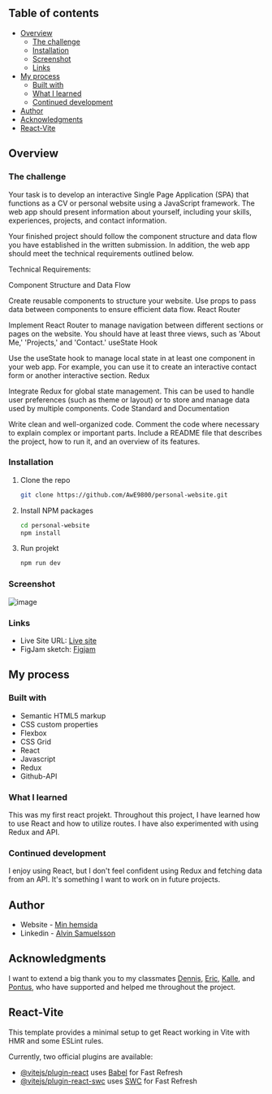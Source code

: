 ## Table of contents

-   [Overview](#overview)
    -   [The challenge](#the-challenge)
    -   [Installation](#Installation)
    -   [Screenshot](#screenshot)
    -   [Links](#links)
-   [My process](#my-process)
    -   [Built with](#built-with)
    -   [What I learned](#what-i-learned)
    -   [Continued development](#continued-development)
-   [Author](#author)
-   [Acknowledgments](#acknowledgments)
-   [React-Vite](#React-Vite)

## Overview

### The challenge

Your task is to develop an interactive Single Page Application (SPA) that functions as a CV or personal website using a JavaScript framework. The web app should present information about yourself, including your skills, experiences, projects, and contact information.

Your finished project should follow the component structure and data flow you have established in the written submission. In addition, the web app should meet the technical requirements outlined below.

Technical Requirements:

Component Structure and Data Flow

Create reusable components to structure your website.
Use props to pass data between components to ensure efficient data flow.
React Router

Implement React Router to manage navigation between different sections or pages on the website. You should have at least three views, such as 'About Me,' 'Projects,' and 'Contact.'
useState Hook

Use the useState hook to manage local state in at least one component in your web app. For example, you can use it to create an interactive contact form or another interactive section.
Redux

Integrate Redux for global state management. This can be used to handle user preferences (such as theme or layout) or to store and manage data used by multiple components.
Code Standard and Documentation

Write clean and well-organized code. Comment the code where necessary to explain complex or important parts.
Include a README file that describes the project, how to run it, and an overview of its features.

### Installation

1.  Clone the repo
    ```sh
    git clone https://github.com/AwE9800/personal-website.git
    ```
2.  Install NPM packages
    ```sh
    cd personal-website
    npm install
    ```
3.  Run projekt
    ```sh
    npm run dev
    ```

### Screenshot

![image](https://github.com/AwE9800/personal-website/assets/143619434/2d4f096f-7219-453a-9f3b-319d63585412)

### Links

-   Live Site URL: [Live site](https://personal-website-m693.vercel.app/)
-   FigJam sketch: [Figjam](https://www.figma.com/file/MEMxK28ZetnF98zNjhj7Qw/React-Individuell-uppgift-del-2?type=whiteboard&node-id=0%3A1&t=mMeyq1yDZprLheee-1)

## My process

### Built with

-   Semantic HTML5 markup
-   CSS custom properties
-   Flexbox
-   CSS Grid
-   React
-   Javascript
-   Redux
-   Github-API

### What I learned

This was my first react projekt. Throughout this project, I have learned how to use React and how to utilize routes. I have also experimented with using Redux and API.

### Continued development

I enjoy using React, but I don't feel confident using Redux and fetching data from an API. It's something I want to work on in future projects.

## Author

-   Website - [Min hemsida](https://personal-website-m693.vercel.app/)
-   Linkedin - [Alvin Samuelsson](https://www.linkedin.com/in/alvin-samuelsson-7b07032a9/)

## Acknowledgments

I want to extend a big thank you to my classmates [Dennis](https://www.linkedin.com/in/dennis-ehnwall-09524b29b/), [Eric](https://www.linkedin.com/in/eric-classon-001b131a2/), [Kalle](https://www.linkedin.com/in/kalle-pettersson-b74724294/), and [Pontus](https://www.linkedin.com/in/pontus-boman-aa85131bb/), who have supported and helped me throughout the project.

## React-Vite

This template provides a minimal setup to get React working in Vite with HMR and some ESLint rules.

Currently, two official plugins are available:

-   [@vitejs/plugin-react](https://github.com/vitejs/vite-plugin-react/blob/main/packages/plugin-react/README.md) uses [Babel](https://babeljs.io/) for Fast Refresh
-   [@vitejs/plugin-react-swc](https://github.com/vitejs/vite-plugin-react-swc) uses [SWC](https://swc.rs/) for Fast Refresh
